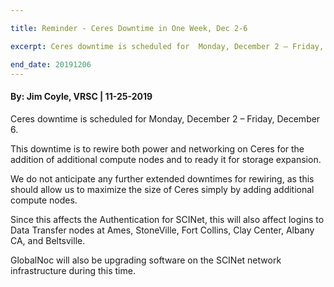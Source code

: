 ```yaml
---

title: Reminder - Ceres Downtime in One Week, Dec 2-6

excerpt: Ceres downtime is scheduled for  Monday, December 2 – Friday, December 6

end_date: 20191206
---
```

#### By: Jim Coyle, VRSC  |  11-25-2019 

Ceres downtime is scheduled for  Monday, December 2 – Friday, December 6. 
    
This downtime is to rewire both power and networking on Ceres for the addition of additional compute nodes and to ready it for storage expansion.  
 
We do not anticipate any further extended downtimes for rewiring, as this should allow us to maximize the size of Ceres simply by adding additional compute nodes.

Since this affects the Authentication for SCINet, this will also affect logins to Data Transfer nodes at Ames, StoneVille, Fort Collins, Clay Center, Albany CA, and Beltsville.
 
GlobalNoc will also be upgrading software on the SCINet network infrastructure during this time.
